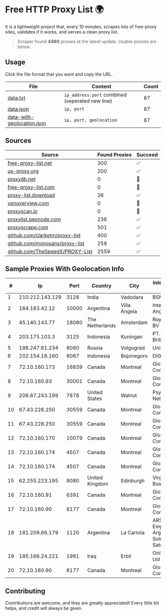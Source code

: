 
# Free HTTP Proxy List 🌍

It is a lightweight project that, every 10 minutes, scrapes lots of free-proxy sites, validates if it works, and serves a clean proxy list.


> Scraper found **4480** proxies at the latest update. Usable proxies are below.

## Usage

Click the file format that you want and copy the URL.


|File|Content|Count|
|----|-------|-----|
|[data.txt](https://raw.githubusercontent.com/themiralay/Proxy-List-World/master/data.txt)|`ip_address:port` combined (seperated new line)|87|
|[data.json](https://raw.githubusercontent.com/themiralay/Proxy-List-World/master/data.json)|`ip, port`|87|
|[data-with-geolocation.json](https://raw.githubusercontent.com/themiralay/Proxy-List-World/master/data-with-geolocation.json)|`ip, port, geolocation`|87|

## Sources

|Source|Found Proxies|Succeed|
|------|-------------|-------|
|[free-proxy-list.net](https://free-proxy-list.net)|300|✅|
|[us-proxy.org](https://www.us-proxy.org)|200|✅|
|[proxydb.net](http://proxydb.net)|0|🚫|
|[free-proxy-list.com](https://free-proxy-list.com/?page=&port=&type%5B%5D=http&type%5B%5D=https&up_time=0&search=Search)|0|🚫|
|[proxy-list.download](https://www.proxy-list.download/HTTP)|26|✅|
|[vpnoverview.com](https://vpnoverview.com/privacy/anonymous-browsing/free-proxy-servers)|0|🚫|
|[proxyscan.io](https://www.proxyscan.io)|0|🚫|
|[proxylist.geonode.com](https://proxylist.geonode.com/api/proxy-list?limit=300&page=1&sort_by=lastChecked&sort_type=desc&protocols=http,https)|236|✅|
|[proxyscrape.com](https://api.proxyscrape.com/v2/?request=displayproxies&protocol=http&timeout=10000&country=all&ssl=all&anonymity=all)|501|✅|
|[github.com/clarketm/proxy-list](https://raw.githubusercontent.com/clarketm/proxy-list/master/proxy-list-raw.txt)|400|✅|
|[github.com/monosans/proxy-list](https://raw.githubusercontent.com/monosans/proxy-list/main/proxies/http.txt)|258|✅|
|[github.com/TheSpeedX/PROXY-List](https://raw.githubusercontent.com/TheSpeedX/PROXY-List/master/http.txt)|2559|✅|


## Sample Proxies With Geolocation Info

|#|Ip|Port|Country|City|Internet Service Provider|
|-|--|----|-------|----|-------------------------|
|1|210.212.143.129|3128|India|Vadodara|BSNL Internet|
|2|164.163.42.12|10000|Argentina|Villa Ángela|Interret Villa Angela SRL|
|3|45.140.143.77|18080|The Netherlands|Amsterdam|RoyaleHosting BV|
|4|203.175.103.3|3125|Indonesia|Kuningan|PT. Mitra Kita Brilian|
|5|188.247.61.234|8080|Russia|Volgograd|Unico network|
|6|202.154.18.160|8087|Indonesia|Bojonegoro|DIGITNET|
|7|72.10.160.173|16839|Canada|Montreal|GloboTech Communications|
|8|72.10.160.93|30001|Canada|Montreal|GloboTech Communications|
|9|208.87.243.199|7878|United States|Walnut|Psychz Networks|
|10|67.43.228.250|30559|Canada|Montreal|GloboTech Communications|
|11|67.43.228.250|30559|Canada|Montreal|GloboTech Communications|
|12|72.10.160.170|10079|Canada|Montreal|GloboTech Communications|
|13|72.10.160.174|4507|Canada|Montreal|GloboTech Communications|
|14|72.10.160.174|4507|Canada|Montreal|GloboTech Communications|
|15|62.255.223.195|8080|United Kingdom|Edinburgh|Virgin Media Business|
|16|72.10.160.91|6391|Canada|Montreal|GloboTech Communications|
|17|72.10.160.90|8177|Canada|Montreal|GloboTech Communications|
|18|181.209.66.179|1120|Argentina|La Carlota|ARSAT - Empresa Argentina de Soluciones Satelitales S.A|
|19|185.166.24.221|1981|Iraq|Erbil|Online Company Ltd|
|20|72.10.160.90|8177|Canada|Montreal|GloboTech Communications|



## Contributing

Contributions are welcome, and they are greatly appreciated! Every
little bit helps, and credit will always be given.

